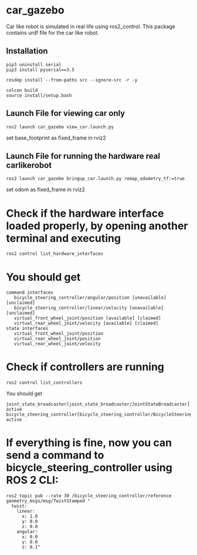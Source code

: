 # car_gazebo 
Car like robot is simulated in real life using ros2_control. This package contains urdf file for the car like robot.

## Installation
```shell
pip3 uninstall serial
pip3 install pyserial==3.5

rosdep install --from-paths src --ignore-src -r -y

colcon build
source install/setup.bash
```

## Launch File for viewing car only
```shell
ros2 launch car_gazebo view_car.launch.py
```
set base_footprint as fixed_frame in rviz2

## Launch File for running the hardware real carlikerobot
```shell
ros2 launch car_gazebo bringup_car.launch.py remap_odometry_tf:=true
```
set odom as fixed_frame in rviz2

# Check if the hardware interface loaded properly, by opening another terminal and executing

```shell
ros2 control list_hardware_interfaces
```

# You should get
```shell
command interfaces
   bicycle_steering_controller/angular/position [unavailable] [unclaimed]
   bicycle_steering_controller/linear/velocity [unavailable] [unclaimed]
   virtual_front_wheel_joint/position [available] [claimed]
   virtual_rear_wheel_joint/velocity [available] [claimed]
state interfaces
   virtual_front_wheel_joint/position
   virtual_rear_wheel_joint/position
   virtual_rear_wheel_joint/velocity
```

# Check if controllers are running
```shell
ros2 control list_controllers
```

You should get
```shell
joint_state_broadcaster[joint_state_broadcaster/JointStateBroadcaster] active
bicycle_steering_controller[bicycle_steering_controller/BicycleSteeringController] active
```

# If everything is fine, now you can send a command to bicycle_steering_controller using ROS 2 CLI:

```shell
ros2 topic pub --rate 30 /bicycle_steering_controller/reference geometry_msgs/msg/TwistStamped "
  twist:
    linear:
      x: 1.0
      y: 0.0
      z: 0.0
    angular:
      x: 0.0
      y: 0.0
      z: 0.1"
```